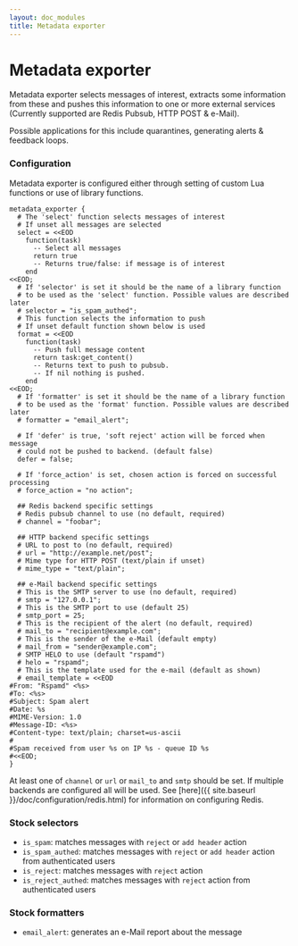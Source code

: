 ```yaml
---
layout: doc_modules
title: Metadata exporter
---
```


# Metadata exporter

Metadata exporter selects messages of interest, extracts some information from these and pushes this information to one or more external services (Currently supported are Redis Pubsub, HTTP POST & e-Mail).

Possible applications for this include quarantines, generating alerts & feedback loops.

### Configuration

Metadata exporter is configured either through setting of custom Lua functions or use of library functions.

~~~ucl
metadata_exporter {
  # The 'select' function selects messages of interest
  # If unset all messages are selected
  select = <<EOD
    function(task)
      -- Select all messages
      return true
      -- Returns true/false: if message is of interest
    end
<<EOD;
  # If 'selector' is set it should be the name of a library function
  # to be used as the 'select' function. Possible values are described later
  # selector = "is_spam_authed";
  # This function selects the information to push
  # If unset default function shown below is used
  format = <<EOD
    function(task)
      -- Push full message content
      return task:get_content()
      -- Returns text to push to pubsub.
      -- If nil nothing is pushed.
    end
<<EOD;
  # If 'formatter' is set it should be the name of a library function
  # to be used as the 'format' function. Possible values are described later
  # formatter = "email_alert";

  # If 'defer' is true, 'soft reject' action will be forced when message
  # could not be pushed to backend. (default false)
  defer = false;

  # If 'force_action' is set, chosen action is forced on successful processing
  # force_action = "no action";

  ## Redis backend specific settings
  # Redis pubsub channel to use (no default, required)
  # channel = "foobar";

  ## HTTP backend specific settings
  # URL to post to (no default, required)
  # url = "http://example.net/post";
  # Mime type for HTTP POST (text/plain if unset)
  # mime_type = "text/plain";

  ## e-Mail backend specific settings
  # This is the SMTP server to use (no default, required)
  # smtp = "127.0.0.1";
  # This is the SMTP port to use (default 25)
  # smtp_port = 25;
  # This is the recipient of the alert (no default, required)
  # mail_to = "recipient@example.com";
  # This is the sender of the e-Mail (default empty)
  # mail_from = "sender@example.com";
  # SMTP HELO to use (default "rspamd")
  # helo = "rspamd";
  # This is the template used for the e-mail (default as shown)
  # email_template = <<EOD
#From: "Rspamd" <%s>
#To: <%s>
#Subject: Spam alert
#Date: %s
#MIME-Version: 1.0
#Message-ID: <%s>
#Content-type: text/plain; charset=us-ascii
#
#Spam received from user %s on IP %s - queue ID %s
#<<EOD;
}
~~~

At least one of `channel` or `url` or `mail_to` and `smtp` should be set. If multiple backends are configured all will be used. See [here]({{ site.baseurl }}/doc/configuration/redis.html) for information on configuring Redis.

### Stock selectors

 - `is_spam`: matches messages with `reject` or `add header` action
 - `is_spam_authed`: matches messages with `reject` or `add header` action from authenticated users
 - `is_reject`: matches messages with `reject` action
 - `is_reject_authed`: matches messages with `reject` action from authenticated users

### Stock formatters

 - `email_alert`: generates an e-Mail report about the message
